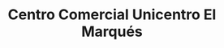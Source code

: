 ---
title: "Centro Comercial Unicentro El Marqués"
url: /caracas/centro-comercial-unicentro-el-marques/
shop: Einkaufszentrum
---